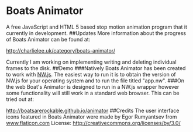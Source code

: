 # Boats Animator
A free JavaScript and HTML 5 based stop motion animation program that it currently in development.
##Updates
More information about the progress of Boats Animator can be found at:

http://charlielee.uk/category/boats-animator/

Currently I am working on implementing writing and deleting individual frames to the disk.
##Demo
###Natively
Boats Animator has been created to work with [NW.js](https://github.com/nwjs/nw.js). The easiest way to run it is to obtain the version of NW.js for your operating system and to run the file titled "app.nw".
###On the web
Boat's Animator is designed to run in a NW.js wrapper however some functionality will still work in a standard web browser. This can be tried out at:

http://boatsarerockable.github.io/animator
##Credits
The user interface icons featured in Boats Animator were made by Egor Rumyantsev from www.flaticon.com 
License: http://creativecommons.org/licenses/by/3.0/
